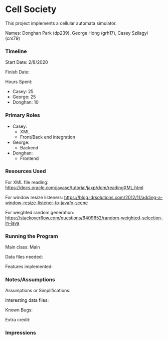 Cell Society
====

This project implements a cellular automata simulator.

Names: Donghan Park (dp239), George Hong (grh17), Casey Szilagyi (crs79)

### Timeline

Start Date: 2/8/2020

Finish Date: 

Hours Spent:
- Casey: 25 
- George: 25
- Donghan: 10

### Primary Roles
- Casey:
    - XML
    - Front/Back end integration
- George:
    - Backend
- Donghan:
    - Frontend

### Resources Used

For XML file reading: https://docs.oracle.com/javase/tutorial/jaxp/dom/readingXML.html

For window resize listeners: https://blog.idrsolutions.com/2012/11/adding-a-window-resize-listener-to-javafx-scene

For weighted random generation: https://stackoverflow.com/questions/6409652/random-weighted-selection-in-java

### Running the Program

Main class: Main

Data files needed: 

Features implemented:


### Notes/Assumptions

Assumptions or Simplifications:

Interesting data files:

Known Bugs:

Extra credit:

### Impressions

